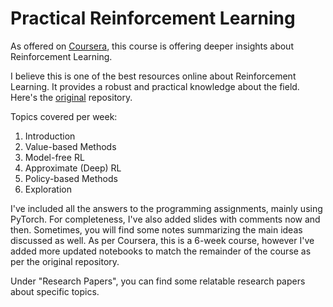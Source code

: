 
# Practical Reinforcement Learning


As offered on [Coursera](https://www.coursera.org/learn/practical-rl?specialization=aml), this course is offering deeper insights about Reinforcement Learning.

I believe this is one of the best resources online about Reinforcement Learning. 
It provides a robust and practical knowledge about the field.
Here's the [original](https://github.com/yandexdataschool/Practical_RL) repository.

Topics covered per week:
   1. Introduction
   2. Value-based Methods
   3. Model-free RL
   4. Approximate (Deep) RL
   5. Policy-based Methods
   6. Exploration


I've included all the answers to the programming assignments, mainly using PyTorch. 
For completeness, I've also added slides with comments now and then. Sometimes, 
you will find some notes summarizing the main ideas discussed as well.
As per Coursera, this is a 6-week course, however I've added more updated notebooks
to match the remainder of the course as per the original repository.

Under "Research Papers", you can find some relatable research papers about specific topics.
